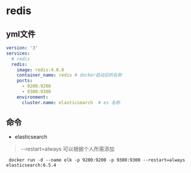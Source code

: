 # redis

## yml文件

``` yaml
version: '3'
services:
  # redis
  redis:
    image: redis:4.0.8
    container_name: redis # docker启动后的名称
    ports:
      - 9200:9200
      - 9300:9300
    environment:
      cluster.name: elasticsearch  # es 名称
````

## 命令

* elasticsearch
 > --restart=always 可以根据个人所需添加
```shell
 docker run -d --name elk -p 9200:9200 -p 9300:9300 --restart=always elasticsearch:6.5.4
```
